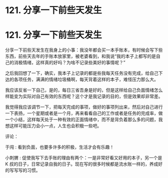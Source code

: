 # 121\. 分享一下前些天发生

# 121\. 分享一下前些天发生

分享一下前些天发生在我身上的小事：我没年都会买一本手账本，有时候会写下些东西，前些天去年的手账本放家里，被老婆看到，和我说“我的本子上都写的是自己的消极情绪，这样真的好吗？为啥不记录些美好的事情呢？”

之后我回想了一下，确实，我本子上记录的都是些我每天任务没有完成，给自己下达的各项任务，满满的情绪垃圾桶啊，每天背着这样的本子，难怪压力那么大。

我应该反省一下自己，是的，每日三省吾身是好的，但是这样给自己负面情绪怎么样能变为实际对自己有效的东西呢？这个才是我记录的目的，但是效果却非常差。

我觉得我应该调节一下，把每天完成的事项，做好的事项列出来，然后对自己进行一下表扬，一个星期或者是一个月，再来看看自己的工作或者是任务的完成率，做一个小结，这样每天处于一种有效的正面情绪中，而不是背负着那么多的问题，我想这样可能压力会小一点，人生也会积极一些吧。

评论：

于闯 : 看到负面，也要多许多的积极，生活才会有乐趣！

小刺猬 : 促使我写下去手账的理由有两个：一是非常好看又好用的本子，另一个是 K 叔的日子，日常记录自我的日子。现在写的很多时候都是流水账一样的，养成好的写写写的习惯。